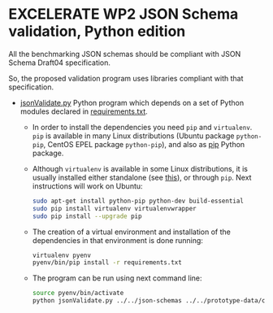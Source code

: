 # EXCELERATE WP2 JSON Schema validation, Python edition

All the benchmarking JSON schemas should be compliant with JSON Schema Draft04 specification.

So, the proposed validation program uses libraries compliant with that specification.

* [jsonValidate.py](jsonValidate.py) Python program which depends on a set of Python modules declared in [requirements.txt](requirements.txt).
	- In order to install the dependencies you need `pip` and `virtualenv`. `pip` is available in many Linux distributions (Ubuntu package `python-pip`, CentOS EPEL package `python-pip`), and also as [pip](https://pip.pypa.io/en/stable/) Python package.
	
	- Although `virtualenv` is available in some Linux distributions, it is usually installed either standalone (see [this](https://www.dabapps.com/blog/introduction-to-pip-and-virtualenv-python/)), or through `pip`. Next instructions will work on Ubuntu:
	  ```bash
	  sudo apt-get install python-pip python-dev build-essential
	  sudo pip install virtualenv virtualenvwrapper
	  sudo pip install --upgrade pip
	  ```
	
	- The creation of a virtual environment and installation of the dependencies in that environment is done running:
	  ```bash
	  virtualenv pyenv
	  pyenv/bin/pip install -r requirements.txt
	  ```
	  
	- The program can be run using next command line:
	  ```bash
	  source pyenv/bin/activate
	  python jsonValidate.py ../../json-schemas ../../prototype-data/cameo_prototype_data_fixed
	  ```
